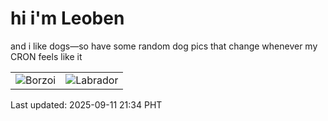# hi i'm Leoben

and i like dogs—so have some random dog pics that change whenever my CRON feels like it

|  |  |
|--------|----------|
| ![Borzoi](https://random-dog-vercel.vercel.app/api/random-borzoi?v=1757597677) | ![Labrador](https://random-dog-vercel.vercel.app/api/random-labrador?v=1757597677) |

Last updated: 2025-09-11 21:34 PHT
